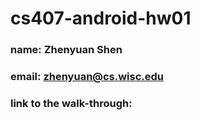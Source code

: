 # cs407-android-hw01

### name: Zhenyuan Shen
### email: zhenyuan@cs.wisc.edu
### link to the walk-through: 
